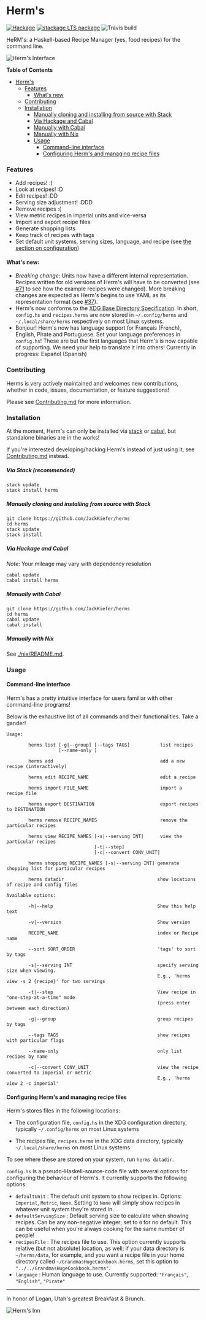 # Herm's

[![Hackage](https://img.shields.io/hackage/v/herms.svg)](https://hackage.haskell.org/package/herms)
[![stackage LTS
package](http://stackage.org/package/herms/badge/lts)](http://stackage.org/lts/package/herms)
![Travis build](https://api.travis-ci.org/JackKiefer/herms.svg?branch=master)

HeRM's: a Haskell-based Recipe Manager (yes, food recipes) for the command line.

![Herm's Interface](https://i.imgur.com/u9fPapw.jpg)

**Table of Contents**

- [Herm's](#herms)
    - [Features](#features)
        - [What's new](#whats-new)
    - [Contributing](#contributing)
    - [Installation](#installation)
        - [Manually cloning and installing from source with Stack](#manually-cloning-and-installing-from-source-with-stack)
        - [Via Hackage and Cabal](#via-hackage-and-cabal)
        - [Manually with Cabal](#manually-with-cabal)
        - [Manually with Nix](#manually-with-nix)
        - [Usage](#usage)
            - [Command-line interface](#command-line-interface)
            - [Configuring Herm's and managing recipe files](#configuring-herms-and-managing-recipe-files)

### Features
- Add recipes! :)
- Look at recipes! :D
- Edit recipes! :DD
- Serving size adjustment! :DDD
- Remove recipes :(
- View metric recipes in imperial units and vice-versa
- Import and export recipe files
- Generate shopping lists
- Keep track of recipes with tags
- Set default unit systems, serving sizes, language, and recipe (see
  [the section on configuration](#configuring-herms-and-managing-recipe-files))

#### What's new:
- *Breaking change*: Units now have a different internal representation.
  Recipes written for old versions of Herm's will have to be converted (see
  [#71](https://github.com/JackKiefer/herms/pull/71) to see how the example
  recipes were changed). More breaking changes are expected as Herm's begins to
  use YAML as its representation format (see
  [#37](https://github.com/JackKiefer/herms/issues/37)).
- Herm's now conforms to the [XDG Base Directory
  Specification](http://standards.freedesktop.org/basedir-spec/basedir-spec-latest.html).
  In short, `config.hs` and `recipes.herms` are now stored in `~/.config/herms`
  and `~/.local/share/herms` respectively on most Linux systems.
- Bonjour! Herm's now has language support for Français (French), English,
  Pirate and Portuguese. Set your language preferences in ``config.hs``! These are but the
  first languages that Herm's is now capable of supporting. We need your help to
  translate it into others! Currently in progress: Español (Spanish)

### Contributing

Herms is very actively maintained and welcomes new contributions, whether in code, issues, documentation, or feature suggestions!

Please see [Contributing.md](./Contributing.md) for more information.

### Installation

At the moment, Herm's can only be installed via [stack](https://docs.haskellstack.org/en/stable/README/) or [cabal](https://www.haskell.org/cabal/), but standalone binaries are in the works!

If you're interested developing/hacking Herm's instead of just using it, see [Contributing.md](Contibuting.md) instead.

##### Via Stack _(recommended)_

```
stack update
stack install herms
```

##### Manually cloning and installing from source with Stack

```
git clone https://github.com/JackKiefer/herms
cd herms
stack update
stack install
```

##### Via Hackage and Cabal

_Note_: Your mileage may vary with dependency resolution

```
cabal update
cabal install herms
```

##### Manually with Cabal

```
git clone https://github.com/JackKiefer/herms
cd herms
cabal update
cabal install
```

##### Manually with Nix

See [./nix/README.md](./nix/README.md).

### Usage

#### Command-line interface

Herm's has a pretty intuitive interface for users familiar with other command-line programs!

Below is the exhaustive list of all commands and their functionalities. Take a gander!

```
Usage:

        herms list [-g|--group] [--tags TAGS]           list recipes
                   [--name-only ]

        herms add                                       add a new recipe (interactively)

        herms edit RECIPE_NAME                          edit a recipe

        herms import FILE_NAME                          import a recipe file

        herms export DESTINATION                        export recipes to DESTINATION

        herms remove RECIPE_NAMES                       remove the particular recipes

        herms view RECIPE_NAMES [-s|--serving INT]      view the particular recipes
                                [-t|--step]
                                [-c|--convert CONV_UNIT]

        herms shopping RECIPE_NAMES [-s|--serving INT] generate shopping list for particular recipes

        herms datadir                                  show locations of recipe and config files

Available options:

        -h|--help                                      Show this help text

        -v|--version                                   Show version

        RECIPE_NAME                                    index or Recipe name

        --sort SORT_ORDER                              'tags' to sort by tags

        -s|--serving INT                               specify serving size when viewing.
                                                       E.g., 'herms view -s 2 {recipe}' for two servings

        -t|--step                                      View recipe in "one-step-at-a-time" mode
                                                       (press enter between each direction)

        -g|--group                                     group recipes by tags

        --tags TAGS                                    show recipes with particular flags

        --name-only                                    only list recipes by name

        -c|--convert CONV_UNIT                         view the recipe converted to imperial or metric
                                                       E.g., 'herms view 2 -c imperial'
```

#### Configuring Herm's and managing recipe files

Herm's stores files in the following locations:

- The configuration file, `config.hs` in the XDG configuration directory,
  typically `~/.config/herms` on most Linux systems

- The recipes file, `recipes.herms` in the XDG data directory,
  typically `~/.local/share/herms` on most Linux systems

To see where these are stored on your system, run ``herms datadir``.

``config.hs`` is a pseudo-Haskell-source-code file with several options for configuring the behaviour of Herm's. It currently supports the following options:

- `defaultUnit` : The default unit system to show recipes in. Options: `Imperial`, `Metric`, `None`. Setting to `None` will simply show recipes in whatever unit system they're stored in.
- `defaultServingSize` : Default serving size to calculate when showing recipes. Can be any non-negative integer; set to `0` for no default. This can be useful when you're always cooking for the same number of people!
- `recipesFile` : The recipes file to use. This option currently supports relative (but not absolute) location, as well; if your data directory is `~/herms/data`, for example, and you want a recipe file in your home directory called `~/GrandmasHugeCookbook.herms`, set this option to `"../../GrandmasHugeCookbook.herms"`.
- `language` : Human language to use. Currently supported: ``"Français"``, ``"English"``, ``"Pirate"``


---

In honor of Logan, Utah's greatest Breakfast & Brunch.

![Herm's Inn](https://images.duckduckgo.com/iu/?u=https%3A%2F%2Firs2.4sqi.net%2Fimg%2Fgeneral%2F600x600%2F803_DzmDgevV4Yw5OrVsh9c4iaE7Bx8aSA0AY7y4L5Um7Qg.jpg&f=1)
